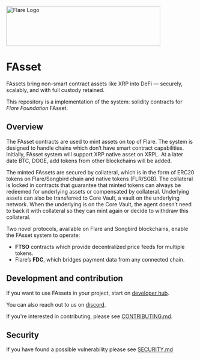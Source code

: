 <p align="left">
  <a href="https://flare.network/" target="blank"><img src="https://content.flare.network/Flare-2.svg" width="410" height="106" alt="Flare Logo" /></a>
</p>

# FAsset

FAssets bring non-smart contract assets like XRP into DeFi — securely, scalably, and with full custody retained.

This repository is a implementation of the system: solidity contracts for *Flare Foundation* FAsset.

## Overview

The FAsset contracts are used to mint assets on top of Flare. The system is designed to handle chains which don’t have smart contract capabilities. Initially, FAsset system will support XRP native asset on XRPL. At a later date BTC, DOGE, add tokens from other blockchains will be added.

The minted FAssets are secured by collateral, which is in the form of ERC20 tokens on Flare/Songbird chain and native tokens (FLR/SGB). The collateral is locked in contracts that guarantee that minted tokens can always be redeemed for underlying assets or compensated by collateral. Underlying assets can also be transferred to Core Vault, a vault on the underlying network. When the underlying is on the Core Vault, the agent doesn’t need to back it with collateral so they can mint again or decide to withdraw this collateral.


Two novel protocols, available on Flare and Songbird blockchains, enable the FAsset system to operate:

- **FTSO** contracts which provide decentralized price feeds for multiple tokens.
- Flare’s **FDC**, which bridges payment data from any connected chain.


## Development and contribution

If you want to use FAssets in your project, start on [developer hub](https://dev.flare.network/fassets/overview).

You can also reach out to us on [discord](https://discord.com/invite/flarenetwork).

If you're interested in contributing, please see [CONTRIBUTING.md](./CONTRIBUTING.md).

## Security

If you have found a possible vulnerability please see [SECURITY.md](./SECURITY.md)